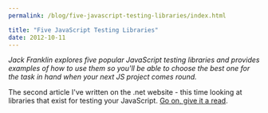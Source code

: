 ```yaml
---
permalink: /blog/five-javascript-testing-libraries/index.html

title: "Five JavaScript Testing Libraries"
date: 2012-10-11
---
```


_Jack Franklin explores five popular JavaScript testing libraries and provides examples of how to use them so you'll be able to choose the best one for the task in hand when your next JS project comes round._

The second article I've written on the .net website - this time looking at libraries that exist for testing your JavaScript. [Go on, give it a read](http://www.netmagazine.com/features/essential-javascript-top-five-testing-libraries).
